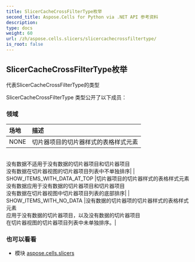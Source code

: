 ```yaml
---
title: SlicerCacheCrossFilterType枚举
second_title: Aspose.Cells for Python via .NET API 参考资料
description:
type: docs
weight: 60
url: /zh/aspose.cells.slicers/slicercachecrossfiltertype/
is_root: false
---
```

## SlicerCacheCrossFilterType枚举
代表SlicerCacheCrossFilterType的类型



SlicerCacheCrossFilterType 类型公开了以下成员：

### 领域
|场地|描述|
| :- | :- |
| NONE |切片器项目的切片器样式的表格样式元素<br/>没有数据不适用于没有数据的切片器项目和切片器项目<br/>没有数据在切片器视图的切片器项目列表中不单独排序|
| SHOW_ITEMS_WITH_DATA_AT_TOP |切片器项目的切片器样式的表格样式元素<br/>没有数据应用于没有数据的切片器项目和切片器项目<br/>没有数据在切片器视图中切片器项目列表的底部排序|
| SHOW_ITEMS_WITH_NO_DATA |没有数据的切片器项的切片器样式的表格样式元素<br/>应用于没有数据的切片器项目，以及没有数据的切片器项目<br/>在切片器视图的切片器项目列表中未单独排序。|



### 也可以看看
* 模块 [aspose.cells.slicers](..)

